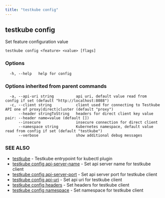 ```yaml
---
title: "testkube config"
---
```

<head>
  <meta name="docsearch:indexPrefix" content="reference-doc" />
</head>

## testkube config

Set feature configuration value

```
testkube config <feature> <value> [flags]
```

### Options

```
  -h, --help   help for config
```

### Options inherited from parent commands

```
  -a, --api-uri string          api uri, default value read from config if set (default "http://localhost:8088")
  -c, --client string           client used for connecting to Testkube API one of proxy|direct|cluster (default "proxy")
      --header stringToString   headers for direct client key value pair: --header name=value (default [])
      --insecure                insecure connection for direct client
      --namespace string        Kubernetes namespace, default value read from config if set (default "testkube")
      --verbose                 show additional debug messages
```

### SEE ALSO

* [testkube](testkube.md)	 - Testkube entrypoint for kubectl plugin
* [testkube config api-server-name](testkube-config-api-server-name.md)	 - Set api server name for testkube client
* [testkube config api-server-port](testkube-config-api-server-port.md)	 - Set api server port for testkube client
* [testkube config api-uri](testkube-config-api-uri.md)	 - Set api uri for testkube client
* [testkube config headers](testkube-config-headers.md)	 - Set headers for testkube client
* [testkube config namespace](testkube-config-namespace.md)	 - Set namespace for testkube client

